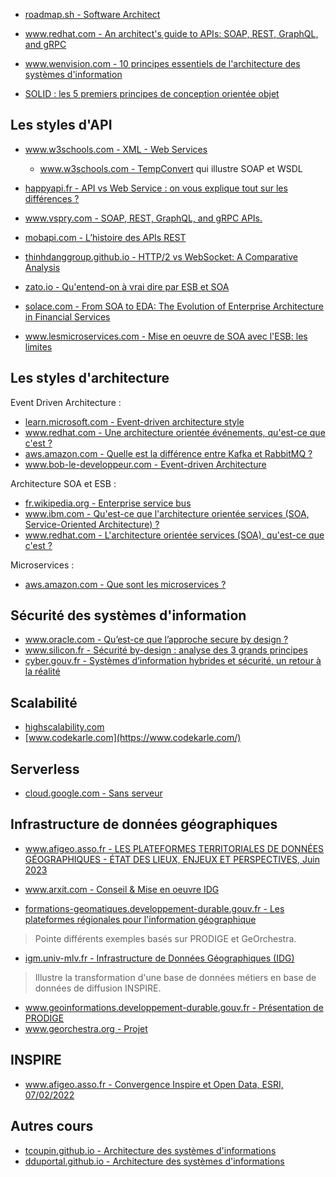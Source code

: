 

* [roadmap.sh - Software Architect](https://roadmap.sh/software-architect)

* [www.redhat.com - An architect's guide to APIs: SOAP, REST, GraphQL, and gRPC](https://www.redhat.com/architect/apis-soap-rest-graphql-grpc)


* [www.wenvision.com - 10 principes essentiels de l'architecture des systèmes d'information](https://www.wenvision.com/10-principes-essentiels-de-larchitecture-des-systemes-dinformation/)
* [SOLID : les 5 premiers principes de conception orientée objet](https://www.digitalocean.com/community/conceptual-articles/s-o-l-i-d-the-first-five-principles-of-object-oriented-design-fr)

## Les styles d'API

* [www.w3schools.com - XML - Web Services](https://www.w3schools.com/xml/xml_services.asp)
  * [www.w3schools.com - TempConvert](https://www.w3schools.com/xml/tempconvert.asmx) qui illustre SOAP et WSDL

* [happyapi.fr - API vs Web Service : on vous explique tout sur les différences ?](https://happyapi.fr/pages/history/history.html)
* [www.vspry.com - SOAP, REST, GraphQL, and gRPC APIs.](https://www.vspry.com/exploring-the-advantages-and-differences-of-soap-rest-graphql-and-grpc-apis/)
* [mobapi.com - L’histoire des APIs REST](https://mobapi.com/fr/lhistoire-apis-rest/)
* [thinhdanggroup.github.io - HTTP/2 vs WebSocket: A Comparative Analysis](https://thinhdanggroup.github.io/websocket-vs-http2/)

* [zato.io - Qu'entend-on à vrai dire par ESB et SOA](https://zato.io/en/docs/3.2/intro/esb-soa-fr.html)
* [solace.com - From SOA to EDA: The Evolution of Enterprise Architecture in Financial Services](https://solace.com/blog/soa-vs-eda-enterprise-architecture-financial-services/)
* [www.lesmicroservices.com - Mise en oeuvre de SOA avec l'ESB: les limites](https://www.lesmicroservices.com/2020/05/limites-soa-esb.html)


## Les styles d'architecture

Event Driven Architecture :

* [learn.microsoft.com - Event-driven architecture style](https://learn.microsoft.com/en-us/azure/architecture/guide/architecture-styles/event-driven)
* [www.redhat.com - Une architecture orientée événements, qu'est-ce que c'est ?](https://www.redhat.com/fr/topics/integration/what-is-event-driven-architecture)
* [aws.amazon.com - Quelle est la différence entre Kafka et RabbitMQ ?](https://aws.amazon.com/fr/compare/the-difference-between-rabbitmq-and-kafka/)
* [www.bob-le-developpeur.com - Event-driven Architecture](https://www.bob-le-developpeur.com/notions/event-driven-architectur)

Architecture SOA et ESB :

* [fr.wikipedia.org - Enterprise service bus](https://fr.wikipedia.org/wiki/Enterprise_service_bus)
* [www.ibm.com - Qu'est-ce que l'architecture orientée services (SOA, Service-Oriented Architecture) ?](https://www.ibm.com/fr-fr/topics/soa)
* [www.redhat.com - L'architecture orientée services (SOA), qu'est-ce que c'est ?](https://www.redhat.com/fr/topics/cloud-native-apps/what-is-service-oriented-architecture)

Microservices :

* [aws.amazon.com - Que sont les microservices ?](https://aws.amazon.com/fr/microservices/)


## Sécurité des systèmes d'information

* [www.oracle.com - Qu’est-ce que l’approche secure by design ?](https://www.oracle.com/fr/security/secure-by-design/)
* [www.silicon.fr - Sécurité by-design : analyse des 3 grands principes](https://www.silicon.fr/Thematique/cybersecurite-1371/Breves/Securite-by-design-analyse-des-3-grands-principes-458430.htm)
* [cyber.gouv.fr - Systèmes d’information hybrides et sécurité, un retour à la réalité](https://cyber.gouv.fr/publications/systemes-dinformation-hybrides-et-securite-un-retour-la-realite)


## Scalabilité

* [highscalability.com](https://highscalability.com/)
* [www.codekarle.com](https://www.codekarle.com/)


## Serverless

* [cloud.google.com - Sans serveur](https://cloud.google.com/serverless?hl=fr)


## Infrastructure de données géographiques


* [www.afigeo.asso.fr - LES PLATEFORMES TERRITORIALES DE DONNÉES GÉOGRAPHIQUES - ÉTAT DES LIEUX, ENJEUX ET PERSPECTIVES, Juin 2023](https://www.afigeo.asso.fr/publication-les-plateformes-territoriales-de-donnees-geographiques-etat-des-lieux-enjeux-et-perspectives-2023/)
* [www.arxit.com - Conseil & Mise en oeuvre IDG](https://www.arxit.com/conseil-ids-idg/)

* [formations-geomatiques.developpement-durable.gouv.fr - Les plateformes régionales pour l'information géographique](http://formations-geomatiques.developpement-durable.gouv.fr/MIG/Infrastructure_nationale/co/17_plateformes_regionales.html)

> Pointe différents exemples basés sur PRODIGE et GeOrchestra.

* [igm.univ-mlv.fr - Infrastructure de Données Géographiques (IDG)](https://igm.univ-mlv.fr/~dr/XPOSE2014/IDG/pages/idg.html)

> Illustre la transformation d'une base de données métiers en base de données de diffusion INSPIRE.

* [www.geoinformations.developpement-durable.gouv.fr - Présentation de PRODIGE](https://www.geoinformations.developpement-durable.gouv.fr/presentation-de-prodige-a1568.html)
* [www.georchestra.org - Projet](https://www.georchestra.org/fr/projet.html)


## INSPIRE

* [www.afigeo.asso.fr - Convergence Inspire et Open Data, ESRI, 07/02/2022](https://www.afigeo.asso.fr/wp-content/uploads/2022/02/09/afigeo-plateformes-innovation-convergence-inspire-opendata-esrifrance-compressed.pdf)


## Autres cours

* [tcoupin.github.io - Architecture des systèmes d'informations](https://tcoupin.github.io/presentations/asi-ensg/#/)
* [dduportal.github.io - Architecture des systèmes d'informations](https://dduportal.github.io/cours/ensg-asi-2015/)
